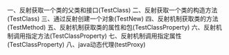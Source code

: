 一、反射获取一个类的父类和接口(TestClass)
二、反射获取一个类的构造方法(TestClass)
三、通过反射创建一个对象(TestNew)
四、反射机制获取类的方法(TestMethod)
五、反射机制获取类的属性和包(TestClassProperty)
六、反射机制调用指定方法(TestClassProperty)
七、反射机制调用指定属性(TestClassProperty)
八、java动态代理(testProxy)
